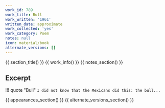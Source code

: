 ```yaml
---
work_id: 789
work_title: Bull
work_written: '1961'
written_date: approximate
work_collected: 'yes'
work_category: Poem
notes: null
icon: material/book
alternate_versions: []
---
```


{{ section_title() }}
{{ work_info() }}
{{ notes_section() }}
## Excerpt
!!! quote "Bull"
    ```
    I did not know
    that the Mexicans
    did this:
    the bull...
    ```

{{ appearances_section() }}
{{ alternate_versions_section() }}